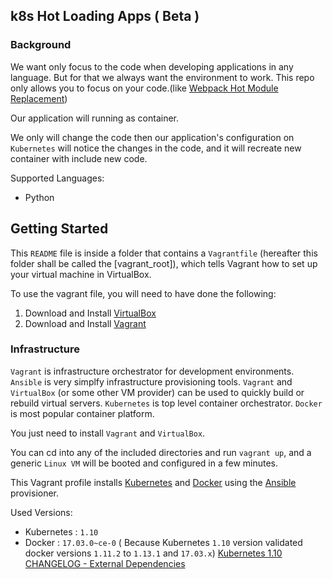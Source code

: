 
## k8s Hot Loading Apps ( Beta )

### Background
We want only focus to the code when developing applications in any language.
But for that we always want the environment to work.
This repo only allows you to focus on your code.(like [Webpack Hot Module Replacement](https://webpack.js.org/concepts/hot-module-replacement/))

Our application will running as container.

We only will change the code then our application's configuration on `Kubernetes` will notice the changes in the code, and it will recreate new container with include new code.

Supported Languages:
- Python 

## Getting Started

This `README` file is inside a folder that contains a `Vagrantfile` (hereafter this folder shall be called the [vagrant_root]), which tells Vagrant how to set up your virtual machine in VirtualBox.

To use the vagrant file, you will need to have done the following:

  1. Download and Install [VirtualBox](https://www.virtualbox.org/wiki/Downloads)
  2. Download and Install [Vagrant](https://www.vagrantup.com/downloads.html)

### Infrastructure
`Vagrant` is infrastructure orchestrator for development environments.
`Ansible` is very simplfy infrastructure provisioning tools.
`Vagrant` and `VirtualBox` (or some other VM provider) can be used to quickly build or rebuild virtual servers.
`Kubernetes` is top level container orchestrator.
`Docker` is most popular container platform.



You just need to install `Vagrant` and `VirtualBox`.

You can cd into any of the included directories and run `vagrant up`, and a generic `Linux VM` will be booted and configured in a few minutes. 

This Vagrant profile installs [Kubernetes](https://kubernetes.io) and [Docker](https://docker.io) using the [Ansible](http://www.ansible.com/) provisioner.

Used Versions:

- Kubernetes : `1.10`
- Docker : `17.03.0~ce-0`
 ( Because Kubernetes `1.10` version  validated docker versions `1.11.2` to `1.13.1` and `17.03.x`)
 [Kubernetes 1.10 CHANGELOG - External Dependencies](https://github.com/kubernetes/kubernetes/blob/master/CHANGELOG-1.10.md#external-dependencies)

